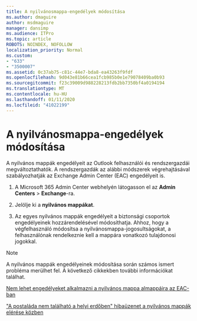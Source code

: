 ```yaml
---
title: A nyilvánosmappa-engedélyek módosítása
ms.author: dmaguire
author: msdmaguire
manager: dansimp
ms.audience: ITPro
ms.topic: article
ROBOTS: NOINDEX, NOFOLLOW
localization_priority: Normal
ms.custom:
- "633"
- "3500007"
ms.assetid: 0c37ab75-c81c-44e7-bda8-ea43263f9fdf
ms.openlocfilehash: 9d043e81b66cea1fcb985b0e1e79078409ba0b93
ms.sourcegitcommit: f23c39009d988228213fdb2bb7350bf4a0194194
ms.translationtype: MT
ms.contentlocale: hu-HU
ms.lasthandoff: 01/11/2020
ms.locfileid: "41022199"
---
```

# <a name="changing-public-folder-permissions"></a>A nyilvánosmappa-engedélyek módosítása

A nyilvános mappák engedélyeit az Outlook felhasználói és rendszergazdái megváltoztathatók. A rendszergazdák az alábbi módszerek végrehajtásával szabályozhatják az Exchange Admin Center (EAC) engedélyeit is.
  
1. A Microsoft 365 Admin Center webhelyén látogasson el az **Admin Centers** \> **Exchange**-ra.

2. Jelölje ki a **nyilvános mappákat**.

3. Az egyes nyilvános mappák engedélyeit a biztonsági csoportok engedélyeinek hozzárendelésével módosíthatja. Ahhoz, hogy a végfelhasználó módosítsa a nyilvánosmappa-jogosultságokat, a felhasználónak rendelkeznie kell a mappára vonatkozó tulajdonosi jogokkal.

> [!NOTE]
> A nyilvános mappák engedélyeinek módosítása során számos ismert probléma merülhet fel. A következő cikkekben további információkat találhat.
>
> [Nem lehet engedélyeket alkalmazni a nyilvános mappa almappáira az EAC-ban](https://docs.microsoft.com/exchange/troubleshoot/public-folders/can%E2%80%99t-apply-permissions-public-folder-subfolders)
>
> ["A postaláda nem található a helyi erdőben" hibaüzenet a nyilvános mappák elérése közben](https://docs.microsoft.com/exchange/troubleshoot/public-folders/mailbox-not-found-local-forest-public-folder)
